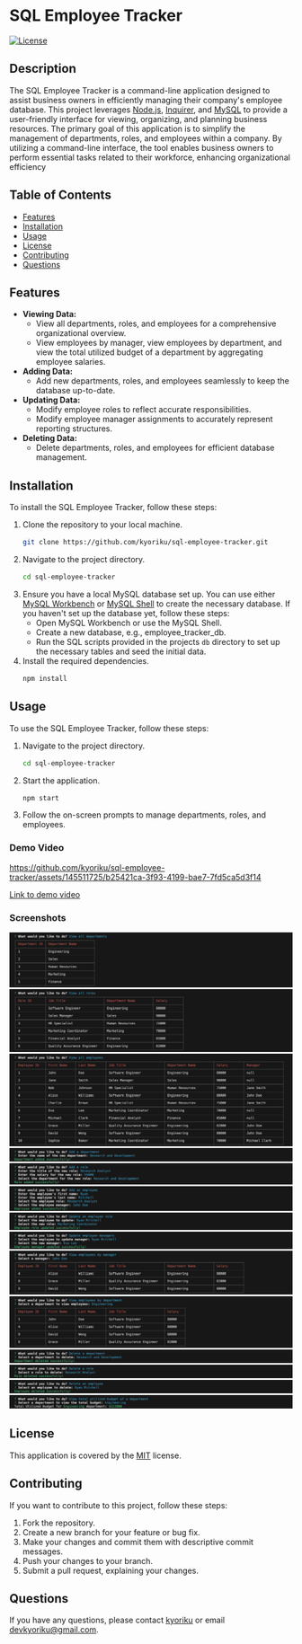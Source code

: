 # SQL Employee Tracker

[![License](https://img.shields.io/badge/License-MIT-blue.svg)](https://opensource.org/licenses/MIT)

## Description
The SQL Employee Tracker is a command-line application designed to assist business owners in efficiently managing their company's employee database. This project leverages [Node.js](https://nodejs.org/en), [Inquirer](https://www.npmjs.com/package/inquirer/v/8.2.4), and [MySQL](https://www.mysql.com/) to provide a user-friendly interface for viewing, organizing, and planning business resources. The primary goal of this application is to simplify the management of departments, roles, and employees within a company. By utilizing a command-line interface, the tool enables business owners to perform essential tasks related to their workforce, enhancing organizational efficiency

## Table of Contents
- [Features](#features)
- [Installation](#installation)
- [Usage](#usage)
- [License](#license)
- [Contributing](#contributing)
- [Questions](#questions)

## Features
- <strong>Viewing Data:</strong> 
  - View all departments, roles, and employees for a comprehensive organizational overview. 
  - View employees by manager, view employees by department, and view the total utilized budget of a department by aggregating employee salaries.
- <strong>Adding Data:</strong> 
  - Add new departments, roles, and employees seamlessly to keep the database up-to-date.
- <strong>Updating Data:</strong> 
  - Modify employee roles to reflect accurate responsibilities. 
  - Modify employee manager assignments to accurately represent reporting structures.
- <strong>Deleting Data:</strong> 
  - Delete departments, roles, and employees for efficient database management.

## Installation
To install the SQL Employee Tracker, follow these steps:

1. Clone the repository to your local machine.
    ```bash
    git clone https://github.com/kyoriku/sql-employee-tracker.git
    ```
2. Navigate to the project directory.
    ```bash
    cd sql-employee-tracker
    ```
3. Ensure you have a local MySQL database set up. You can use either [MySQL Workbench](https://www.mysql.com/products/workbench/) or [MySQL Shell](https://dev.mysql.com/doc/mysql-shell/8.0/en/mysql-shell-getting-started.html) to create the necessary database. If you haven't set up the database yet, follow these steps:
    - Open MySQL Workbench or use the MySQL Shell.
    - Create a new database, e.g., employee_tracker_db.
    - Run the SQL scripts provided in the projects `db` directory to set up the necessary tables and seed the initial data.
4. Install the required dependencies.
    ```bash
    npm install
    ```

## Usage
To use the SQL Employee Tracker, follow these steps:

1. Navigate to the project directory.
    ```bash
    cd sql-employee-tracker
    ```
2. Start the application.
    ```bash
    npm start
    ```
3. Follow the on-screen prompts to manage departments, roles, and employees.

### Demo Video

https://github.com/kyoriku/sql-employee-tracker/assets/145511725/b25421ca-3f93-4199-bae7-7fd5ca5d3f14

[Link to demo video](https://drive.google.com/file/d/1Rb1I1Fru8UOsFLFaA8BcbwsxXUqTfHHE/view?usp=drive_link)

### Screenshots
![Screenshot1](assets/images/viewAllDepartments.png)
![Screenshot2](assets/images/viewAllRoles.png)
![Screenshot3](assets/images/viewAllEmployees.png)
![Screenshot4](assets/images/addDepartment.png)
![Screenshot5](assets/images/addRole.png)
![Screenshot6](assets/images/addEmployee.png)
![Screenshot7](assets/images/updateEmployeeRole.png)
![Screenshot8](assets/images/updateEmployeeManager.png)
![Screenshot9](assets/images/viewEmployeeByManager.png)
![Screenshot10](assets/images/viewEmployeeByDepartment.png)
![Screenshot11](assets/images/deleteDepartment.png)
![Screenshot12](assets/images/deleteRole.png)
![Screenshot13](assets/images/deleteEmployee.png)
![Screenshot14](assets/images/viewDepartmentBudget.png)

## License
This application is covered by the [MIT](https://opensource.org/licenses/MIT) license.

## Contributing
If you want to contribute to this project, follow these steps:

1. Fork the repository.
2. Create a new branch for your feature or bug fix.
3. Make your changes and commit them with descriptive commit messages.
4. Push your changes to your branch.
5. Submit a pull request, explaining your changes.

## Questions
If you have any questions, please contact [kyoriku](https://github.com/kyoriku) or email devkyoriku@gmail.com.
